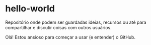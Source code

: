 # hello-world
Repositório onde podem ser guardadas ideias, recursos ou até para compartilhar e discutir coisas com outros usuários.

Olá! Estou ansioso para começar a usar (e entender) o GitHub.

